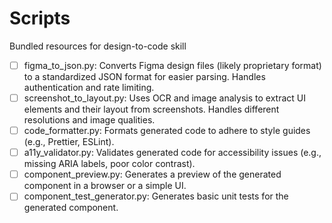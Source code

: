 # Scripts

Bundled resources for design-to-code skill

- [ ] figma_to_json.py: Converts Figma design files (likely proprietary format) to a standardized JSON format for easier parsing.  Handles authentication and rate limiting.
- [ ] screenshot_to_layout.py: Uses OCR and image analysis to extract UI elements and their layout from screenshots.  Handles different resolutions and image qualities.
- [ ] code_formatter.py: Formats generated code to adhere to style guides (e.g., Prettier, ESLint).
- [ ] a11y_validator.py: Validates generated code for accessibility issues (e.g., missing ARIA labels, poor color contrast).
- [ ] component_preview.py: Generates a preview of the generated component in a browser or a simple UI.
- [ ] component_test_generator.py: Generates basic unit tests for the generated component.
